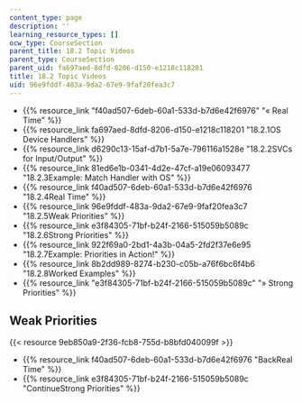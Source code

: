 ```yaml
---
content_type: page
description: ''
learning_resource_types: []
ocw_type: CourseSection
parent_title: 18.2 Topic Videos
parent_type: CourseSection
parent_uid: fa697aed-8dfd-8206-d150-e1218c118201
title: 18.2 Topic Videos
uid: 96e9fddf-483a-9da2-67e9-9faf20fea3c7
---
```


*   {{% resource_link "f40ad507-6deb-60a1-533d-b7d6e42f6976" "« Real Time" %}}
*   {{% resource_link fa697aed-8dfd-8206-d150-e1218c118201 "18.2.1OS Device Handlers" %}}
*   {{% resource_link d6290c13-15af-d7b1-5a7e-796116a1528e "18.2.2SVCs for Input/Output" %}}
*   {{% resource_link 81ed6e1b-0341-4d2e-47cf-a19e06093477 "18.2.3Example: Match Handler with OS" %}}
*   {{% resource_link f40ad507-6deb-60a1-533d-b7d6e42f6976 "18.2.4Real Time" %}}
*   {{% resource_link 96e9fddf-483a-9da2-67e9-9faf20fea3c7 "18.2.5Weak Priorities" %}}
*   {{% resource_link e3f84305-71bf-b24f-2166-515059b5089c "18.2.6Strong Priorities" %}}
*   {{% resource_link 922f69a0-2bd1-4a3b-04a5-2fd2f37e6e95 "18.2.7Example: Priorities in Action!" %}}
*   {{% resource_link 8b2dd989-8274-b230-c05b-a76f6bc6f4b6 "18.2.8Worked Examples" %}}
*   {{% resource_link "e3f84305-71bf-b24f-2166-515059b5089c" "» Strong Priorities" %}}

Weak Priorities
---------------

{{< resource 9eb850a9-2f36-fcb8-755d-b8bfd040099f >}}

*   {{% resource_link f40ad507-6deb-60a1-533d-b7d6e42f6976 "BackReal Time" %}}
*   {{% resource_link e3f84305-71bf-b24f-2166-515059b5089c "ContinueStrong Priorities" %}}